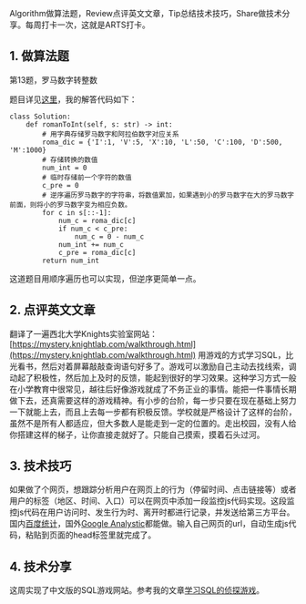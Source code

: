 Algorithm做算法题，Review点评英文文章，Tip总结技术技巧，Share做技术分享。每周打卡一次，这就是ARTS打卡。

## 1. 做算法题
第13题，罗马数字转整数

题目详见[这里](https://leetcode-cn.com/problems/roman-to-integer/)，我的解答代码如下：

```
class Solution:
    def romanToInt(self, s: str) -> int:
        # 用字典存储罗马数字和阿拉伯数字对应关系
        roma_dic = {'I':1, 'V':5, 'X':10, 'L':50, 'C':100, 'D':500, 'M':1000}
        # 存储转换的数值
        num_int = 0
        # 临时存储前一个字符的数值
        c_pre = 0
        # 逆序遍历罗马数字的字符串，将数值累加，如果遇到小的罗马数字在大的罗马数字前面，则将小的罗马数字变为相应负数。
        for c in s[::-1]:
            num_c = roma_dic[c]
            if num_c < c_pre:
                num_c = 0 - num_c
            num_int += num_c
            c_pre = roma_dic[c]
        return num_int
```

这道题目用顺序遍历也可以实现，但逆序更简单一点。

## 2. 点评英文文章
翻译了一遍西北大学Knights实验室网站：[https://mystery.knightlab.com/walkthrough.html](https://mystery.knightlab.com/walkthrough.html)
用游戏的方式学习SQL，比光看书，然后对着屏幕敲敲查询语句好多了。游戏可以激励自己主动去找线索，调动起了积极性，然后加上及时的反馈，能起到很好的学习效果。这种学习方式一般在小学教育中很常见，越往后好像游戏就成了不务正业的事情。能把一件事情长期做下去，还真需要这样的游戏精神。有小步的台阶，每一步只要在现在基础上努力一下就能上去，而且上去每一步都有积极反馈。学校就是严格设计了这样的台阶，虽然不是所有人都适应，但大多数人是能走到一定的位置的。走出校园，没有人给你搭建这样的梯子，让你直接走就好了。只能自己摸索，摸着石头过河。
## 3. 技术技巧
如果做了个网页，想跟踪分析用户在网页上的行为（停留时间、点击链接等）或者用户的标签（地区、时间、入口）可以在网页中添加一段监控js代码实现。这段监控js代码在用户访问时、发生行为时、离开时都进行记录，并发送给第三方平台。国内[百度统计](https://tongji.baidu.com/web/welcome/basic)，国外[Google Analystic](https://developers.google.cn/analytics?hl=zh-cn)都能做。输入自己网页的url，自动生成js代码，粘贴到页面的head标签里就完成了。
## 4. 技术分享
这周实现了中文版的SQL游戏网站。参考我的文章[学习SQL的侦探游戏](https://editor.csdn.net/md/?articleId=104666072)。
